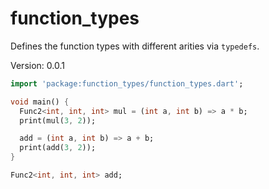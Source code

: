 function_types
=====

Defines the function types with different arities via `typedefs`.

Version: 0.0.1

```dart
import 'package:function_types/function_types.dart';

void main() {
  Func2<int, int, int> mul = (int a, int b) => a * b;
  print(mul(3, 2));

  add = (int a, int b) => a + b;
  print(add(3, 2));
}

Func2<int, int, int> add;
```
